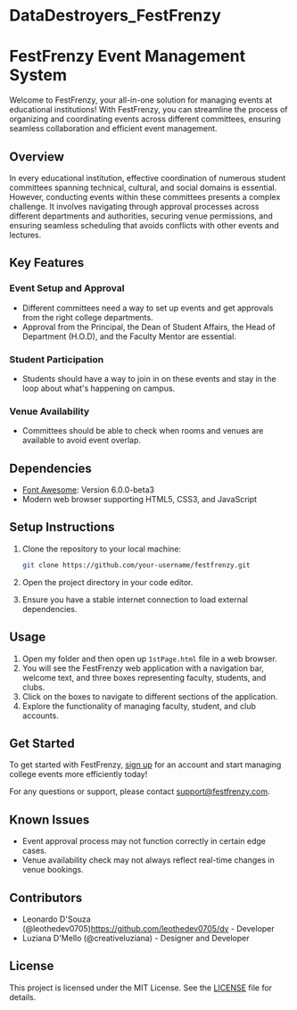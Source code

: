# DataDestroyers_FestFrenzy
# FestFrenzy Event Management System

Welcome to FestFrenzy, your all-in-one solution for managing events at educational institutions! With FestFrenzy, you can streamline the process of organizing and coordinating events across different committees, ensuring seamless collaboration and efficient event management.

## Overview

In every educational institution, effective coordination of numerous student committees spanning technical, cultural, and social domains is essential. However, conducting events within these committees presents a complex challenge. It involves navigating through approval processes across different departments and authorities, securing venue permissions, and ensuring seamless scheduling that avoids conflicts with other events and lectures.

## Key Features

### Event Setup and Approval
- Different committees need a way to set up events and get approvals from the right college departments.
- Approval from the Principal, the Dean of Student Affairs, the Head of Department (H.O.D), and the Faculty Mentor are essential.

### Student Participation
- Students should have a way to join in on these events and stay in the loop about what's happening on campus.
  
### Venue Availability
- Committees should be able to check when rooms and venues are available to avoid event overlap.

## Dependencies

- [Font Awesome](https://fontawesome.com/): Version 6.0.0-beta3
- Modern web browser supporting HTML5, CSS3, and JavaScript

## Setup Instructions

1. Clone the repository to your local machine:

    ```bash
    git clone https://github.com/your-username/festfrenzy.git
    ```

2. Open the project directory in your code editor.

3. Ensure you have a stable internet connection to load external dependencies.

## Usage

1. Open my folder and then open up `1stPage.html` file in a web browser.
2. You will see the FestFrenzy web application with a navigation bar, welcome text, and three boxes representing faculty, students, and clubs.
3. Click on the boxes to navigate to different sections of the application.
4. Explore the functionality of managing faculty, student, and club accounts.

## Get Started

To get started with FestFrenzy, [sign up](#) for an account and start managing college events more efficiently today!

For any questions or support, please contact [support@festfrenzy.com](mailto:support@festfrenzy.com).

## Known Issues

- Event approval process may not function correctly in certain edge cases.
- Venue availability check may not always reflect real-time changes in venue bookings.

## Contributors

- Leonardo D'Souza (@leothedev0705)https://github.com/leothedev0705/dv - Developer
- Luziana D'Mello (@creativeluziana) - Designer and Developer

## License

This project is licensed under the MIT License. See the [LICENSE](LICENSE) file for details.
